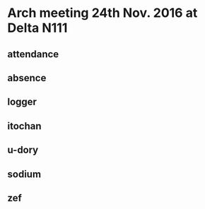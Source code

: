 # Arch meeting 24th Nov. 2016 at Delta N111

## attendance

## absence

## logger


## itochan
## u-dory
## sodium
## zef
